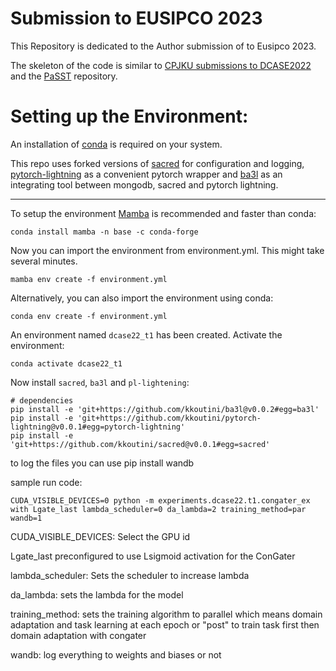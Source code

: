 # Submission to EUSIPCO 2023

This Repository is dedicated to the Author submission of to Eusipco 2023.


The skeleton of the code is similar to [CPJKU submissions to DCASE2022](https://github.com/CPJKU/cpjku_dcase22) and the [PaSST](https://github.com/kkoutini/PaSST) repository.


# Setting up the Environment:


An installation of [conda](https://docs.conda.io/en/latest/miniconda.html) is required on your system.

This repo uses forked versions of [sacred](https://github.com/kkoutini/sacred) for configuration and logging, [pytorch-lightning](https://github.com/kkoutini/pytorch-lightning) as a convenient pytorch wrapper and [ba3l](https://github.com/kkoutini/ba3l) as an integrating tool 
between mongodb, sacred and pytorch lightning.

-----------------------

To setup the environment [Mamba](https://github.com/mamba-org/mamba) is recommended and faster than conda:


```
conda install mamba -n base -c conda-forge
```

Now you can import the environment from environment.yml. This might take several minutes.

```
mamba env create -f environment.yml
```

Alternatively, you can also import the environment using conda:

```
conda env create -f environment.yml
```

An environment named `dcase22_t1` has been created. Activate the environment:

```
conda activate dcase22_t1
```


Now install `sacred`, `ba3l` and `pl-lightening`:

```shell
# dependencies
pip install -e 'git+https://github.com/kkoutini/ba3l@v0.0.2#egg=ba3l'
pip install -e 'git+https://github.com/kkoutini/pytorch-lightning@v0.0.1#egg=pytorch-lightning'
pip install -e 'git+https://github.com/kkoutini/sacred@v0.0.1#egg=sacred' 
```

to log the files you can use pip install wandb 

sample run code:

```
CUDA_VISIBLE_DEVICES=0 python -m experiments.dcase22.t1.congater_ex with Lgate_last lambda_scheduler=0 da_lambda=2 training_method=par wandb=1
```

CUDA_VISIBLE_DEVICES: Select the GPU id

Lgate_last preconfigured to use Lsigmoid activation for the ConGater

lambda_scheduler: Sets the scheduler to increase lambda

da_lambda: sets the lambda for the model

training_method: sets the training algorithm to parallel which means domain adaptation and task learning at each epoch or "post" to train task first then domain adaptation with congater

wandb: log everything to weights and biases or not








